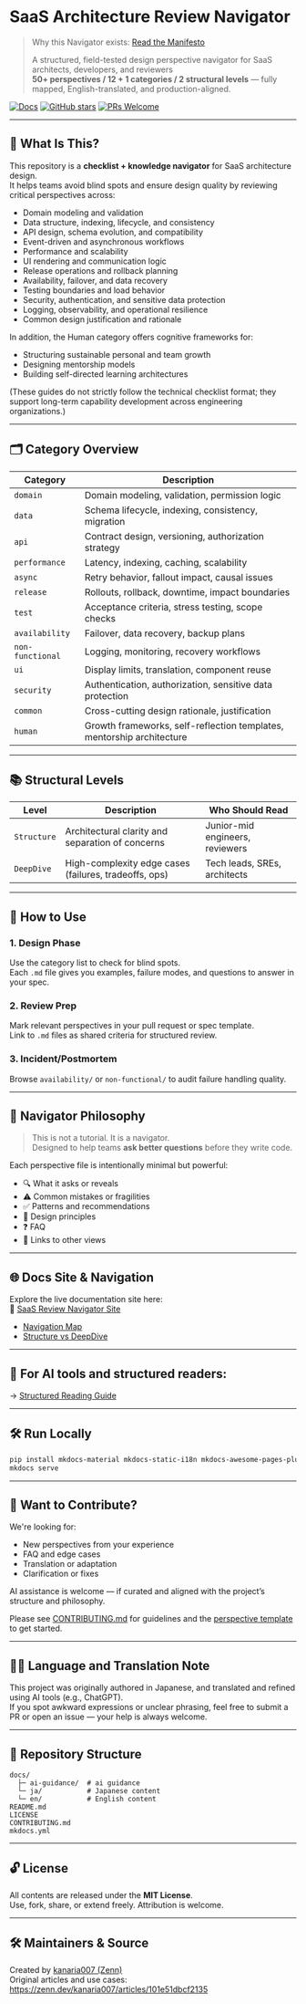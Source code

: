 # SaaS Architecture Review Navigator

> Why this Navigator exists: [Read the Manifesto](./manifesto.md)
>
> A structured, field-tested design perspective navigator for SaaS architects, developers, and reviewers  
> **50+ perspectives / 12 + 1 categories / 2 structural levels** — fully mapped, English-translated, and production-aligned.

[![Docs](https://img.shields.io/badge/docs-online-green)](https://kanaria007.github.io/saas-architecture-review-navigator/)
[![GitHub stars](https://img.shields.io/github/stars/kanaria007/saas-architecture-review-navigator.svg)](https://github.com/kanaria007/saas-architecture-review-navigator/stargazers)
[![PRs Welcome](https://img.shields.io/badge/PRs-welcome-blue.svg)](https://github.com/kanaria007/saas-architecture-review-navigator/pulls)

---

## 🧭 What Is This?

This repository is a **checklist + knowledge navigator** for SaaS architecture design.  
It helps teams avoid blind spots and ensure design quality by reviewing critical perspectives across:

- Domain modeling and validation  
- Data structure, indexing, lifecycle, and consistency  
- API design, schema evolution, and compatibility  
- Event-driven and asynchronous workflows  
- Performance and scalability  
- UI rendering and communication logic  
- Release operations and rollback planning  
- Availability, failover, and data recovery  
- Testing boundaries and load behavior  
- Security, authentication, and sensitive data protection  
- Logging, observability, and operational resilience  
- Common design justification and rationale

In addition, the Human category offers cognitive frameworks for:

- Structuring sustainable personal and team growth
- Designing mentorship models
- Building self-directed learning architectures

(These guides do not strictly follow the technical checklist format; they support long-term capability development across engineering organizations.)

---

## 🗂 Category Overview

| Category | Description |
|----------|-------------|
| `domain` | Domain modeling, validation, permission logic |
| `data` | Schema lifecycle, indexing, consistency, migration |
| `api` | Contract design, versioning, authorization strategy |
| `performance` | Latency, indexing, caching, scalability |
| `async` | Retry behavior, fallout impact, causal issues |
| `release` | Rollouts, rollback, downtime, impact boundaries |
| `test` | Acceptance criteria, stress testing, scope checks |
| `availability` | Failover, data recovery, backup plans |
| `non-functional` | Logging, monitoring, recovery workflows |
| `ui` | Display limits, translation, component reuse |
| `security` | Authentication, authorization, sensitive data protection |
| `common` | Cross-cutting design rationale, justification |
| `human` | Growth frameworks, self-reflection templates, mentorship architecture |

---

## 📚 Structural Levels

| Level | Description | Who Should Read |
|-------|-------------|-----------------|
| `Structure` | Architectural clarity and separation of concerns | Junior-mid engineers, reviewers |
| `DeepDive` | High-complexity edge cases (failures, tradeoffs, ops) | Tech leads, SREs, architects |

---

## 🚀 How to Use

### 1. Design Phase

Use the category list to check for blind spots.  
Each `.md` file gives you examples, failure modes, and questions to answer in your spec.

### 2. Review Prep

Mark relevant perspectives in your pull request or spec template.  
Link to `.md` files as shared criteria for structured review.

### 3. Incident/Postmortem

Browse `availability/` or `non-functional/` to audit failure handling quality.

---

## 🧠 Navigator Philosophy

> This is not a tutorial. It is a navigator.  
> Designed to help teams **ask better questions** before they write code.

Each perspective file is intentionally minimal but powerful:

- 🔍 What it asks or reveals
- ⚠️ Common mistakes or fragilities
- ✅ Patterns and recommendations
- 🧠 Design principles
- ❓ FAQ
- 🔗 Links to other views

---

## 🌐 Docs Site & Navigation

Explore the live documentation site here:  
📘 [SaaS Review Navigator Site](https://kanaria007.github.io/saas-architecture-review-navigator/)

- [Navigation Map](./docs/en/navigation-map.md)
- [Structure vs DeepDive](./docs/en/structure-vs-deepdive.md)

---

## 📘 For AI tools and structured readers:
→ [Structured Reading Guide](./docs/structured-reading.md)

---

## 🛠 Run Locally

```bash
pip install mkdocs-material mkdocs-static-i18n mkdocs-awesome-pages-plugin
mkdocs serve
```

---

## 🤝 Want to Contribute?

We're looking for:

- New perspectives from your experience
- FAQ and edge cases
- Translation or adaptation
- Clarification or fixes

AI assistance is welcome — if curated and aligned with the project’s structure and philosophy.

Please see [CONTRIBUTING.md](./CONTRIBUTING.md) for guidelines and the [perspective template](./docs/en/perspective-template.md) to get started.

---

## 🧑‍💻 Language and Translation Note

This project was originally authored in Japanese, and translated and refined using AI tools (e.g., ChatGPT).  
If you spot awkward expressions or unclear phrasing, feel free to submit a PR or open an issue — your help is always welcome.

---

## 📁 Repository Structure

``` text
docs/
  ├─ ai-guidance/  # ai guidance
  └─ ja/           # Japanese content
  └─ en/           # English content
README.md
LICENSE
CONTRIBUTING.md
mkdocs.yml
```

---

## 🔓 License

All contents are released under the **MIT License**.  
Use, fork, share, or extend freely. Attribution is welcome.

---

## 🛠 Maintainers & Source

Created by [kanaria007 (Zenn)](https://zenn.dev/kanaria007)  
Original articles and use cases:
https://zenn.dev/kanaria007/articles/101e51dbcf2135
